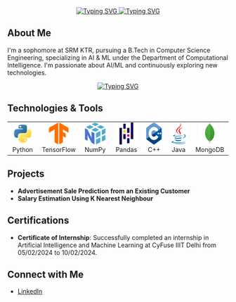<div align="center">
  <a href="https://git.io/typing-svg">
    <img src="https://readme-typing-svg.demolab.com?font=Nunito&size=37&pause=1000&color=FF007F&center=true&vCenter=true&width=600&lines=Namaste!+I'm+V+YUVAN+KRISHNAN;An+AI+Engineer+in+the+Making" alt="Typing SVG" />
  </a>
  <a href="https://git.io/typing-svg">
    <img src="https://readme-typing-svg.demolab.com?font=Nunito&size=25&pause=1000&color=39FF14&center=true&vCenter=true&width=600&lines=Check+out+my+projects+and+repos!" alt="Typing SVG" />
  </a>
</div>

## About Me
I'm a sophomore at SRM KTR, pursuing a B.Tech in Computer Science Engineering, specializing in AI & ML under the Department of Computational Intelligence. I'm passionate about AI/ML and continuously exploring new technologies.

<div align="center">
  <a href="https://git.io/typing-svg">
    <img src="https://readme-typing-svg.demolab.com?font=Orbitron&size=20&duration=4000&pause=1000&color=FFFF33&center=true&vCenter=true&width=435&lines=Eat+%E2%86%92+Sleep+%E2%86%92+Code+%E2%86%92+Repeat" alt="Typing SVG" />
  </a>
</div>

## Technologies & Tools
<div align="center">
  <table>
    <tr>
      <td align="center" width="100">
        <img src="https://raw.githubusercontent.com/devicons/devicon/master/icons/python/python-original.svg" alt="Python" width="50" height="50"/>
        <br>Python
      </td>
      <td align="center" width="100">
        <img src="https://raw.githubusercontent.com/devicons/devicon/master/icons/tensorflow/tensorflow-original.svg" alt="TensorFlow" width="50" height="50"/>
        <br>TensorFlow
      </td>
      <td align="center" width="100">
        <img src="https://raw.githubusercontent.com/devicons/devicon/master/icons/numpy/numpy-original.svg" alt="NumPy" width="50" height="50"/>
        <br>NumPy
      </td>
      <td align="center" width="100">
        <img src="https://raw.githubusercontent.com/devicons/devicon/master/icons/pandas/pandas-original.svg" alt="Pandas" width="50" height="50"/>
        <br>Pandas
      </td>
      <td align="center" width="100">
        <img src="https://raw.githubusercontent.com/devicons/devicon/master/icons/cplusplus/cplusplus-original.svg" alt="C++" width="50" height="50"/>
        <br>C++
      </td>
      <td align="center" width="100">
        <img src="https://raw.githubusercontent.com/devicons/devicon/master/icons/java/java-original.svg" alt="Java" width="50" height="50"/>
        <br>Java
      </td>
      <td align="center" width="100">
        <img src="https://raw.githubusercontent.com/devicons/devicon/master/icons/mongodb/mongodb-original.svg" alt="MongoDB" width="50" height="50"/>
        <br>MongoDB
      </td>
    </tr>
  </table>
</div>

## Projects
- **Advertisement Sale Prediction from an Existing Customer**
- **Salary Estimation Using K Nearest Neighbour**

## Certifications
- **Certificate of Internship**: Successfully completed an internship in Artificial Intelligence and Machine Learning at CyFuse IIIT Delhi from 05/02/2024 to 10/02/2024. 

## Connect with Me
- [LinkedIn](https://www.linkedin.com/in/yuvan-krishnan-vasudevan-49b69a201/)
